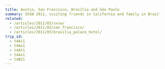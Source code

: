```yaml
---
title: Austin, San Francisco, Brasília and São Paulo
summary: SXSW 2011, visiting friends in California and family in Brazil.
related:
  - /articles/2011/03/sxsw/
  - /articles/2011/03/san_francisco/
  - /articles/2011/03/brasilia_palace_hotel/
trip_id:
  - t4Ai1
  - t4Ao1
  - t4At1
  - t4Ax1
  - t4B21
---
```

